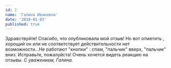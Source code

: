 ```yaml
---
id: 2 
name: 'Галина Ивановна'
date: '2018-01-03'
published: true
---
```

Здравствуйте! Спасибо, что опубликовали мой отзыв! Но вот отметить , хорощий он или не соответствует действительности нет возможности...Не работают "кнопки" : спам, "пальчик" вверх, "пальчик" вниз. Исправьте, пожалуйста! Очень хочется видеть реакцию на отзывы. *С уважением, Галина.*
